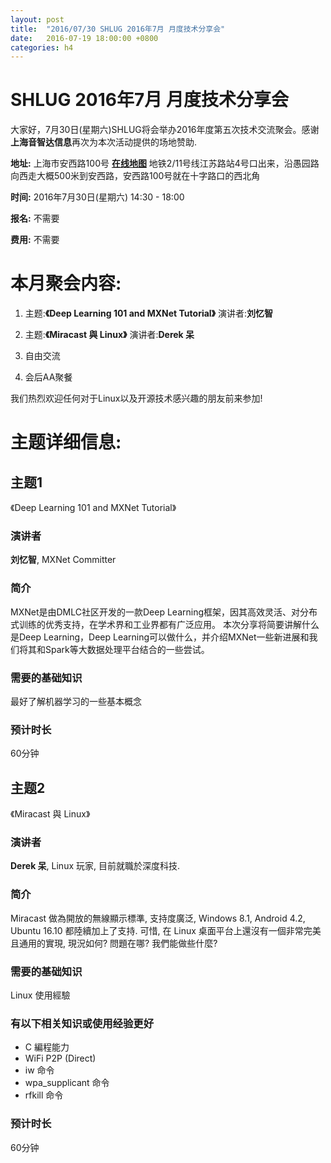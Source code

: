 ```yaml
---
layout: post
title:  "2016/07/30 SHLUG 2016年7月 月度技术分享会"
date:   2016-07-19 18:00:00 +0800
categories: h4
---
```

# SHLUG 2016年7月 月度技术分享会

大家好，7月30日(星期六)SHLUG将会举办2016年度第五次技术交流聚会。感谢**上海音智达信息**再次为本次活动提供的场地赞助.


**地址:** 上海市安西路100号 [**在线地图**](http://map.sogou.com/#c=13516636,3639148,15&uids=999900002398410&where=13514566.40625,3637691.40625,13518699.21875,3640605.46875,0&page=1,10)
地铁2/11号线江苏路站4号口出来，沿愚园路向西走大概500米到安西路，安西路100号就在十字路口的西北角

**时间:** 2016年7月30日(星期六) 14:30 - 18:00

**报名:** 不需要

**费用:** 不需要

# 本月聚会内容:
1. 主题:**《Deep Learning 101 and MXNet Tutorial》** 演讲者:**刘忆智**

2. 主题:**《Miracast 與 Linux》** 演讲者:**Derek 呆**

3. 自由交流

4. 会后AA聚餐

我们热烈欢迎任何对于Linux以及开源技术感兴趣的朋友前来参加!

# 主题详细信息:
## 主题1
《Deep Learning 101 and MXNet Tutorial》

### 演讲者
**刘忆智**, MXNet Committer

### 简介
MXNet是由DMLC社区开发的一款Deep Learning框架，因其高效灵活、对分布式训练的优秀支持，在学术界和工业界都有广泛应用。
本次分享将简要讲解什么是Deep Learning，Deep Learning可以做什么，并介绍MXNet一些新进展和我们将其和Spark等大数据处理平台结合的一些尝试。

### 需要的基础知识
最好了解机器学习的一些基本概念

### 预计时长
60分钟

## 主题2
《Miracast 與 Linux》

### 演讲者
**Derek 呆**, Linux 玩家, 目前就職於深度科技.

### 简介
Miracast 做為開放的無線顯示標準, 支持度廣泛, Windows 8.1, Android 4.2, Ubuntu 16.10 都陸續加上了支持. 可惜, 在 Linux 桌面平台上還沒有一個非常完美且通用的實現, 現況如何? 問題在哪? 我們能做些什麼?

### 需要的基础知识
Linux 使用經驗

### 有以下相关知识或使用经验更好
* C 編程能力
* WiFi P2P (Direct)
* iw 命令
* wpa_supplicant 命令
* rfkill 命令

### 预计时长
60分钟
